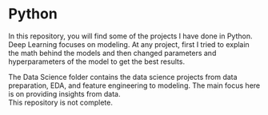 # Python

In this repository, you will find some of the projects I have done in Python. Deep Learning focuses on modeling. At any project, first I tried to explain the math behind the models and then changed parameters and hyperparameters of the model to get the best results.

  The Data Science folder contains the data science projects from data preparation, EDA, and feature engineering to modeling. The main focus here is on providing insights from data. <br/>
This repository is not complete.
